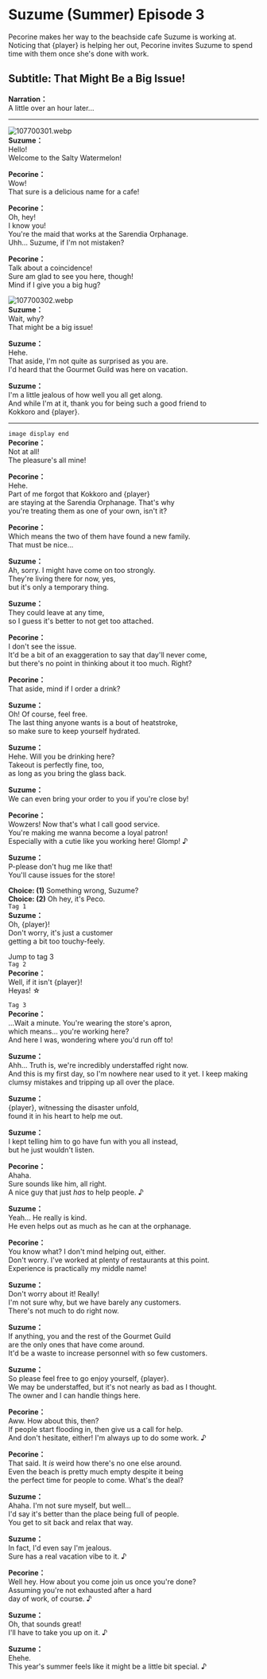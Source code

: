 # Suzume (Summer) Episode 3
Pecorine makes her way to the beachside cafe Suzume is working at. Noticing that {player} is helping her out, Pecorine invites Suzume to spend time with them once she's done with work.
  
## Subtitle: That Might Be a Big Issue!
  
**Narration：**  
A little over an hour later...  
  

---  
  
![107700301.webp](https://redive.estertion.win/card/story/107700301.webp)  
**Suzume：**  
Hello!  
Welcome to the Salty Watermelon!  
  
**Pecorine：**  
Wow!  
That sure is a delicious name for a cafe!  
  
**Pecorine：**  
Oh, hey!  
I know you!  
You're the maid that works at the Sarendia Orphanage.  
Uhh... Suzume, if I'm not mistaken?  
  
**Pecorine：**  
Talk about a coincidence!  
Sure am glad to see you here, though!  
Mind if I give you a big hug?  
  
![107700302.webp](https://redive.estertion.win/card/story/107700302.webp)  
**Suzume：**  
Wait, why?  
That might be a big issue!  
  
**Suzume：**  
Hehe.  
That aside, I'm not quite as surprised as you are.  
I'd heard that the Gourmet Guild was here on vacation.  
  
**Suzume：**  
I'm a little jealous of how well you all get along.  
And while I'm at it, thank you for being such a good friend to  
Kokkoro and {player}.  
  

---  
  
`image display end`  
**Pecorine：**  
Not at all!  
The pleasure's all mine!  
  
**Pecorine：**  
Hehe.  
Part of me forgot that Kokkoro and {player}  
are staying at the Sarendia Orphanage. That's why  
you're treating them as one of your own, isn't it?  
  
**Pecorine：**  
Which means the two of them have found a new family.  
That must be nice...  
  
**Suzume：**  
Ah, sorry. I might have come on too strongly.  
They're living there for now, yes,  
but it's only a temporary thing.  
  
**Suzume：**  
They could leave at any time,  
so I guess it's better to not get too attached.  
  
**Pecorine：**  
I don't see the issue.  
It'd be a bit of an exaggeration to say that day'll never come,  
but there's no point in thinking about it too much. Right?  
  
**Pecorine：**  
That aside, mind if I order a drink?  
  
**Suzume：**  
Oh! Of course, feel free.  
The last thing anyone wants is a bout of heatstroke,  
so make sure to keep yourself hydrated.  
  
**Suzume：**  
Hehe. Will you be drinking here?  
Takeout is perfectly fine, too,  
as long as you bring the glass back.  
  
**Suzume：**  
We can even bring your order to you if you're close by!  
  
**Pecorine：**  
Wowzers! Now that's what I call good service.  
You're making me wanna become a loyal patron!  
Especially with a cutie like you working here! Glomp! ♪  
  
**Suzume：**  
P-please don't hug me like that!  
You'll cause issues for the store!  
  
**Choice: (1)**  Something wrong, Suzume?  
**Choice: (2)**  Oh hey, it's Peco.  
`Tag 1`  
**Suzume：**  
Oh, {player}!  
Don't worry, it's just a customer  
getting a bit too touchy-feely.  
  
Jump to tag 3  
`Tag 2`  
**Pecorine：**  
Well, if it isn't {player}!  
Heyas! ☆  
  
`Tag 3`  
**Pecorine：**  
...Wait a minute. You're wearing the store's apron,  
which means... you're working here?  
And here I was, wondering where you'd run off to!  
  
**Suzume：**  
Ahh... Truth is, we're incredibly understaffed right now.  
And this is my first day, so I'm nowhere near used to it yet. I keep making clumsy mistakes and tripping up all over the place.  
  
**Suzume：**  
{player}, witnessing the disaster unfold,  
found it in his heart to help me out.  
  
**Suzume：**  
I kept telling him to go have fun with you all instead,  
but he just wouldn't listen.  
  
**Pecorine：**  
Ahaha.  
Sure sounds like him, all right.  
A nice guy that just *has* to help people. ♪  
  
**Suzume：**  
Yeah... He really is kind.  
He even helps out as much as he can at the orphanage.  
  
**Pecorine：**  
You know what? I don't mind helping out, either.  
Don't worry. I've worked at plenty of restaurants at this point.  
Experience is practically my middle name!  
  
**Suzume：**  
Don't worry about it! Really!  
I'm not sure why, but we have barely any customers.  
There's not much to do right now.  
  
**Suzume：**  
If anything, you and the rest of the Gourmet Guild  
are the only ones that have come around.  
It'd be a waste to increase personnel with so few customers.  
  
**Suzume：**  
So please feel free to go enjoy yourself, {player}.  
We may be understaffed, but it's not nearly as bad as I thought.  
The owner and I can handle things here.  
  
**Pecorine：**  
Aww. How about this, then?  
If people start flooding in, then give us a call for help.  
And don't hesitate, either! I'm always up to do some work. ♪  
  
**Pecorine：**  
That said. It *is* weird how there's no one else around.  
Even the beach is pretty much empty despite it being  
the perfect time for people to come. What's the deal?  
  
**Suzume：**  
Ahaha. I'm not sure myself, but well...  
I'd say it's better than the place being full of people.  
You get to sit back and relax that way.  
  
**Suzume：**  
In fact, I'd even say I'm jealous.  
Sure has a real vacation vibe to it. ♪  
  
**Pecorine：**  
Well hey. How about you come join us once you're done?  
Assuming you're not exhausted after a hard  
day of work, of course. ♪  
  
**Suzume：**  
Oh, that sounds great!  
I'll have to take you up on it. ♪  
  
**Suzume：**  
Ehehe.  
This year's summer feels like it might be a little bit special. ♪  

